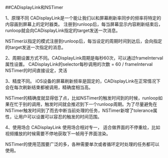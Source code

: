 ##CADisplayLink和NSTimer

1、原理不同
CADisplayLink是一个能让我们以和屏幕刷新率同步的频率将特定的内容画到屏幕上的定时器类。
注册到runloop后，每当屏幕显示内容刷新结束后，runloop就会向CADisplayLink指定的target发送一次消息。

NSTimer以指定的模式注册到runloop后，每当设定的周期时间到达后，会向指定的target发送一次指定的消息。


2、周期设置方式不同。CADisplayLink周期是每秒60次，可以通过frameInterval属性设置。
CADisplayLink的selector每秒调用的次数 = 60 / frameInterval
NSTimer的时间直接设定，灵活

3、精度不同。
iOS设备的屏幕刷新频率是固定的，CADisplayLink在正常情况下会在每次刷新结束都被调用，精确度相当高。

NSTimer的精确度就显得低了点，比如NSTimer的触发时间到的时候，runloop如果在忙于别的调用，触发时间就会推迟到下一个runloop周期。为了尽量避免在NSTimer触发时间到了而去中断当前处理的任务，NSTimer新增了tolerance属性，让用户可以设置可以容忍的触发的时间范围。

4、使用场合
 CADisplayLink 使用场合相对专一， 适合做界面的不停重绘，比如视频播放的时候需要不停地获取下一帧用于界面渲染。
 
 NSTimer的使用范围要广泛的多，各种需要单次或者循环定时处理的任务都可以使用。